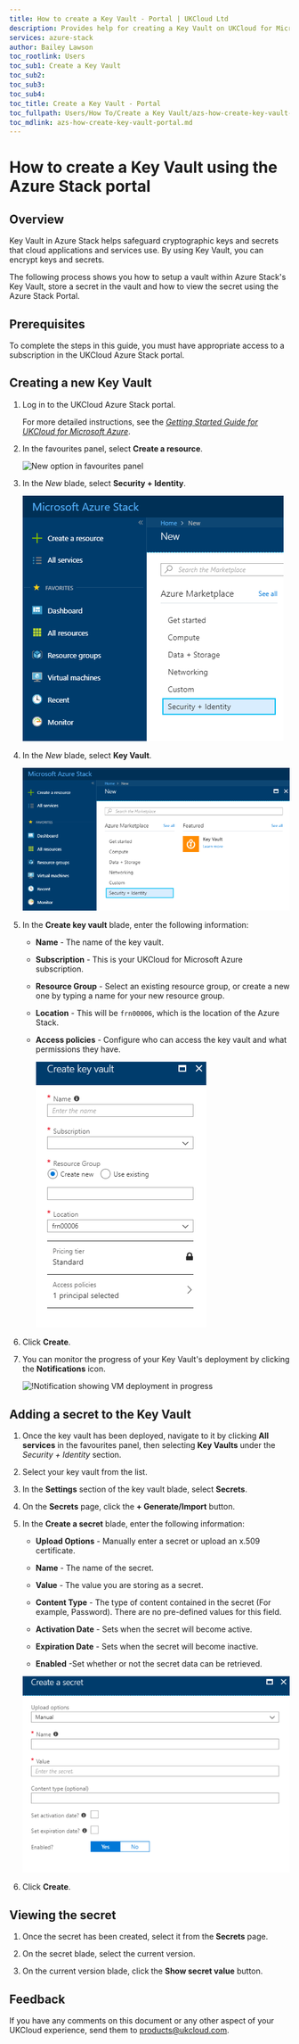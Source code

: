 ```yaml
---
title: How to create a Key Vault - Portal | UKCloud Ltd
description: Provides help for creating a Key Vault on UKCloud for Microsoft Azure
services: azure-stack
author: Bailey Lawson
toc_rootlink: Users
toc_sub1: Create a Key Vault
toc_sub2:
toc_sub3:
toc_sub4:
toc_title: Create a Key Vault - Portal
toc_fullpath: Users/How To/Create a Key Vault/azs-how-create-key-vault-portal.md
toc_mdlink: azs-how-create-key-vault-portal.md
---
```


# How to create a Key Vault using the Azure Stack portal

## Overview

Key Vault in Azure Stack helps safeguard cryptographic keys and secrets that cloud applications and services use. By using Key Vault, you can encrypt keys and secrets.

The following process shows you how to setup a vault within Azure Stack's Key Vault, store a secret in the vault and how to view the secret using the Azure Stack Portal.

## Prerequisites

To complete the steps in this guide, you must have appropriate access to a subscription in the UKCloud Azure Stack portal.

## Creating a new Key Vault

1. Log in to the UKCloud Azure Stack portal.

    For more detailed instructions, see the [*Getting Started Guide for UKCloud for Microsoft Azure*](azs-gs.md).

2. In the favourites panel, select **Create a resource**.

    ![New option in favourites panel](images/azsp_newmenu.png)

3. In the *New* blade, select **Security + Identity**.

   ![Security option in New blade](images/azs-browser-new-security.png)

4. In the *New* blade, select **Key Vault**.

   ![New Key Vault](images/azs-browser-new-key-vault.png)

5. In the **Create key vault** blade, enter the following information:

   - **Name** - The name of the key vault.

   - **Subscription** - This is your UKCloud for Microsoft Azure subscription.

   - **Resource Group** - Select an existing resource group, or create a new one by typing a name for your new resource group.

   - **Location** - This will be `frn00006`, which is the location of the Azure Stack.

   - **Access policies** - Configure who can access the key vault and what permissions they have.

     ![Create new key vault](images/azs-browser-create-key-vault.png)

6. Click **Create**.

7. You can monitor the progress of your Key Vault's deployment by clicking the **Notifications** icon.

   ![!Notification showing VM deployment in progress](images/azsp_createvm_progress.png)

## Adding a secret to the Key Vault

1. Once the key vault has been deployed, navigate to it by clicking **All services** in the favourites panel, then selecting **Key Vaults** under the *Security + Identity* section.

2. Select your key vault from the list.

3. In the **Settings** section of the key vault blade, select **Secrets**.

4. On the **Secrets** page, click the **+ Generate/Import** button.

5. In the **Create a secret** blade, enter the following information:

   - **Upload Options** - Manually enter a secret or upload an x.509 certificate.

   - **Name** - The name of the secret.

   - **Value** - The value you are storing as a secret.

   - **Content Type** - The type of content contained in the secret (For example, Password). There are no pre-defined values for this field.

   - **Activation Date** - Sets when the secret will become active.

   - **Expiration Date** - Sets when the secret will become inactive.

   - **Enabled** -Set whether or not the secret data can be retrieved.

   ![Create a new secret](images/azs-browser-create-secret.png)

6. Click **Create**.

## Viewing the secret

1. Once the secret has been created, select it from the **Secrets** page.

2. On the secret blade, select the current version.

3. On the current version blade, click the **Show secret value** button.

## Feedback

If you have any comments on this document or any other aspect of your UKCloud experience, send them to <products@ukcloud.com>.
